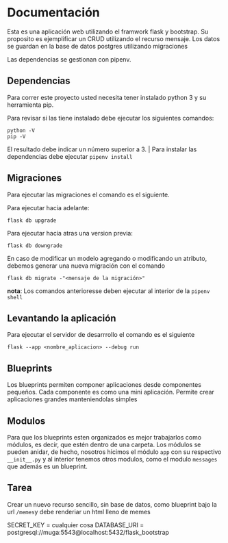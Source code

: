 
# Documentación

Esta es una aplicación web utilizando el framwork flask y bootstrap. Su proposito es ejemplificar un CRUD utilizando el recurso mensaje.
Los datos se guardan en la base de datos postgres utilizando migraciones

Las dependencias se gestionan con pipenv.

## Dependencias 

Para correr este proyecto usted necesita tener instalado python 3 y su herramienta pip.

Para revisar si las tiene instalado debe ejecutar los siguientes comandos:

```
python -V
pip -V
``` 

El resultado debe indicar un número superior a 3.
| Para instalar las dependencias debe ejecutar       `pipenv install` 

## Migraciones

Para ejecutar las migraciones el comando es el siguiente.

Para ejecutar hacia adelante:
```
flask db upgrade
```

Para ejecutar hacia atras una version previa:
```
flask db downgrade
```

En caso de modificar un modelo agregando o modificando un atributo, debemos generar una nueva migración con el comando 

```
flask db migrate -"<mensaje de la migración>"
```

**nota**: Los comandos anterioresse deben ejecutar al interior de la `pipenv shell`

## Levantando la aplicación
Para ejecutar el servidor de desarrrollo el comando es el siguiente

```
flask --app <nombre_aplicacion> --debug run
```
## Blueprints

Los blueprints permiten componer aplicaciones desde componentes pequeños. Cada componente es como una mini aplicación. Permite crear aplicaciones grandes manteniendolas simples

## Modulos

Para que los blueprints esten organizados es mejor trabajarlos como módulos, es decir, que estén dentro de una carpeta.
Los módulos se pueden anidar, de hecho, nosotros hicimos el módulo `app` con su respectivo `__init__.py` y al interior tenemos otros modulos, como el modulo `messages` que además es un blueprint.

## Tarea

Crear un nuevo recurso sencillo, sin base de datos, como blueprint bajo la url `/memes`y debe renderiar un html lleno de memes

SECRET_KEY = cualquier cosa
DATABASE_URI = postgresql://muga:5543@localhost:5432/flask_bootstrap
